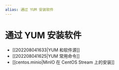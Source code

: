 ```yaml
---
alias: 通过 YUM 安装软件
---
```


# 通过 YUM 安装软件

- [[202208041633|YUM 和软件源]]
- [[202208041625|YUM 常用命令]]
- [[centos.minio|MinIO 在 CentOS Stream 上的安装]]




